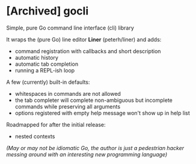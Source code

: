 [Archived] gocli
=====

Simple, pure Go command line interface (cli) library

It wraps the (pure Go) line editor **Liner** (peterh/liner) and adds:

 * command registration with callbacks and short description
 * automatic history
 * automatic tab completion
 * running a REPL-ish loop

A few (currently) built-in defaults:

 * whitespaces in commands are not allowed
 * the tab completer will complete non-ambiguous but incomplete commands while preserving all arguments
 * options registered with empty help message won't show up in help list

Roadmapped for after the initial release:

 * nested contexts


_(May or may not be idiomatic Go, the author is just a pedestrian hacker messing around with an interesting new programming language)_
